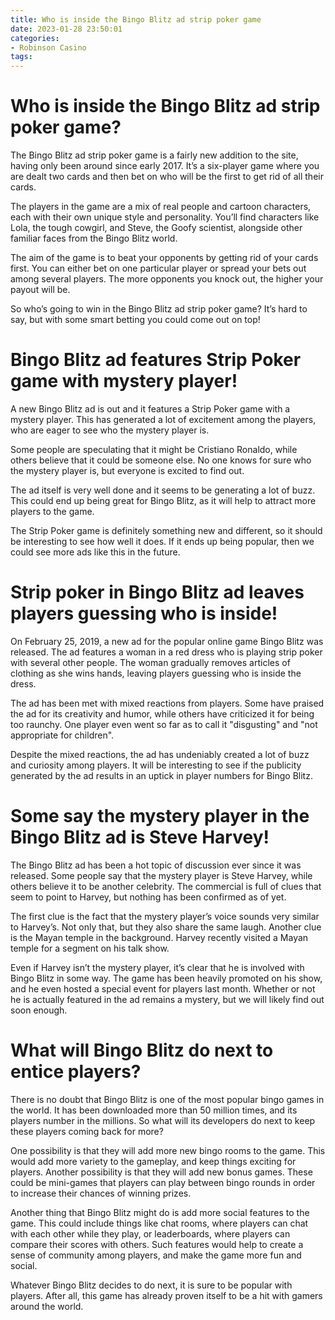 ```yaml
---
title: Who is inside the Bingo Blitz ad strip poker game
date: 2023-01-28 23:50:01
categories:
- Robinson Casino
tags:
---
```



#  Who is inside the Bingo Blitz ad strip poker game?

The Bingo Blitz ad strip poker game is a fairly new addition to the site, having only been around since early 2017. It’s a six-player game where you are dealt two cards and then bet on who will be the first to get rid of all their cards.

The players in the game are a mix of real people and cartoon characters, each with their own unique style and personality. You’ll find characters like Lola, the tough cowgirl, and Steve, the Goofy scientist, alongside other familiar faces from the Bingo Blitz world.

The aim of the game is to beat your opponents by getting rid of your cards first. You can either bet on one particular player or spread your bets out among several players. The more opponents you knock out, the higher your payout will be.

So who’s going to win in the Bingo Blitz ad strip poker game? It’s hard to say, but with some smart betting you could come out on top!

#  Bingo Blitz ad features Strip Poker game with mystery player!

A new Bingo Blitz ad is out and it features a Strip Poker game with a mystery player. This has generated a lot of excitement among the players, who are eager to see who the mystery player is.

Some people are speculating that it might be Cristiano Ronaldo, while others believe that it could be someone else. No one knows for sure who the mystery player is, but everyone is excited to find out.

The ad itself is very well done and it seems to be generating a lot of buzz. This could end up being great for Bingo Blitz, as it will help to attract more players to the game.

The Strip Poker game is definitely something new and different, so it should be interesting to see how well it does. If it ends up being popular, then we could see more ads like this in the future.

#  Strip poker in Bingo Blitz ad leaves players guessing who is inside!

On February 25, 2019, a new ad for the popular online game Bingo Blitz was released. The ad features a woman in a red dress who is playing strip poker with several other people. The woman gradually removes articles of clothing as she wins hands, leaving players guessing who is inside the dress.

The ad has been met with mixed reactions from players. Some have praised the ad for its creativity and humor, while others have criticized it for being too raunchy. One player even went so far as to call it "disgusting" and "not appropriate for children".

Despite the mixed reactions, the ad has undeniably created a lot of buzz and curiosity among players. It will be interesting to see if the publicity generated by the ad results in an uptick in player numbers for Bingo Blitz.

#  Some say the mystery player in the Bingo Blitz ad is Steve Harvey!

The Bingo Blitz ad has been a hot topic of discussion ever since it was released. Some people say that the mystery player is Steve Harvey, while others believe it to be another celebrity. The commercial is full of clues that seem to point to Harvey, but nothing has been confirmed as of yet.

The first clue is the fact that the mystery player’s voice sounds very similar to Harvey’s. Not only that, but they also share the same laugh. Another clue is the Mayan temple in the background. Harvey recently visited a Mayan temple for a segment on his talk show.

Even if Harvey isn’t the mystery player, it’s clear that he is involved with Bingo Blitz in some way. The game has been heavily promoted on his show, and he even hosted a special event for players last month. Whether or not he is actually featured in the ad remains a mystery, but we will likely find out soon enough.

#  What will Bingo Blitz do next to entice players?

There is no doubt that Bingo Blitz is one of the most popular bingo games in the world. It has been downloaded more than 50 million times, and its players number in the millions. So what will its developers do next to keep these players coming back for more?

One possibility is that they will add more new bingo rooms to the game. This would add more variety to the gameplay, and keep things exciting for players. Another possibility is that they will add new bonus games. These could be mini-games that players can play between bingo rounds in order to increase their chances of winning prizes.

Another thing that Bingo Blitz might do is add more social features to the game. This could include things like chat rooms, where players can chat with each other while they play, or leaderboards, where players can compare their scores with others. Such features would help to create a sense of community among players, and make the game more fun and social.

Whatever Bingo Blitz decides to do next, it is sure to be popular with players. After all, this game has already proven itself to be a hit with gamers around the world.